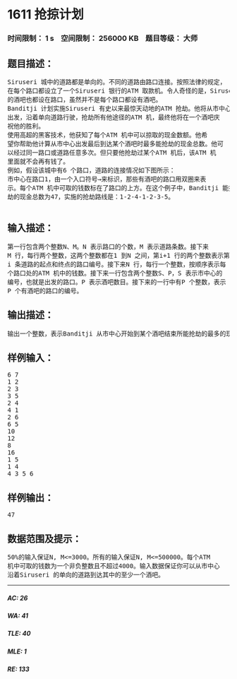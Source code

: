 # 1611 抢掠计划   
### 时间限制： 1 s&nbsp;&nbsp;&nbsp;&nbsp;空间限制： 256000 KB&nbsp;&nbsp;&nbsp;&nbsp;题目等级： 大师  
## 题目描述：  

<pre>
Siruseri 城中的道路都是单向的。不同的道路由路口连接。按照法律的规定，  
在每个路口都设立了一个Siruseri 银行的ATM 取款机。令人奇怪的是，Siruseri  
的酒吧也都设在路口，虽然并不是每个路口都设有酒吧。  
Banditji 计划实施Siruseri 有史以来最惊天动地的ATM 抢劫。他将从市中心  
出发，沿着单向道路行驶，抢劫所有他途径的ATM 机，最终他将在一个酒吧庆  
祝他的胜利。  
使用高超的黑客技术，他获知了每个ATM 机中可以掠取的现金数额。他希  
望你帮助他计算从市中心出发最后到达某个酒吧时最多能抢劫的现金总数。他可  
以经过同一路口或道路任意多次。但只要他抢劫过某个ATM 机后，该ATM 机  
里面就不会再有钱了。  
例如，假设该城中有6 个路口，道路的连接情况如下图所示：  
市中心在路口1，由一个入口符号→来标识，那些有酒吧的路口用双圈来表  
示。每个ATM 机中可取的钱数标在了路口的上方。在这个例子中，Banditji 能抢  
劫的现金总数为47，实施的抢劫路线是：1-2-4-1-2-3-5。

</pre>
  
  
## 输入描述：  

<pre>
第一行包含两个整数N、M。N 表示路口的个数，M 表示道路条数。接下来  
M 行，每行两个整数，这两个整数都在1 到N 之间，第i+1 行的两个整数表示第  
i 条道路的起点和终点的路口编号。接下来N 行，每行一个整数，按顺序表示每  
个路口处的ATM 机中的钱数。接下来一行包含两个整数S、P，S 表示市中心的  
编号，也就是出发的路口。P 表示酒吧数目。接下来的一行中有P 个整数，表示  
P 个有酒吧的路口的编号。
</pre>
  
  
## 输出描述：  

<pre>
输出一个整数，表示Banditji 从市中心开始到某个酒吧结束所能抢劫的最多的现金总数。
</pre>
  
  
## 样例输入：  

<pre>
6 7  
1 2  
2 3  
3 5  
2 4  
4 1  
2 6  
6 5  
10  
12  
8  
16  
1 5  
1 4  
4 3 5 6
</pre>
  
  
## 样例输出：  

<pre>
47
</pre>
  
  
## 数据范围及提示：  

<pre>
50%的输入保证N, M<=3000。所有的输入保证N, M<=500000。每个ATM  
机中可取的钱数为一个非负整数且不超过4000。输入数据保证你可以从市中心  
沿着Siruseri 的单向的道路到达其中的至少一个酒吧。
</pre>
  
  
***  

##### AC: 26  
##### WA: 41  
##### TLE: 40  
##### MLE: 1  
##### RE: 133  
